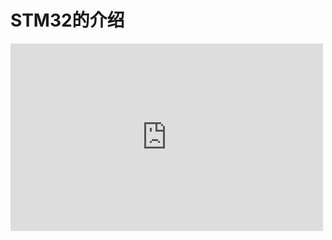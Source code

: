 # STM32的介绍



<iframe name="nrd_studio_embed" frameborder="0" style="display:block;width:500px; height:300px;" src="https://nrdstudio.cn/view/square/1e8cd6e05db6e6ea9360ff5b5df06d35"></iframe>
